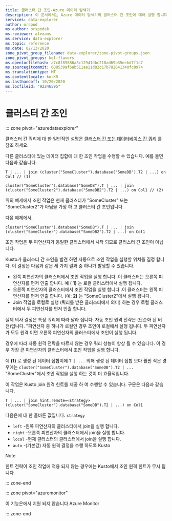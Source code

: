 ```yaml
---
title: 클러스터 간 조인-Azure 데이터 탐색기
description: 이 문서에서는 Azure 데이터 탐색기의 클러스터 간 조인에 대해 설명 합니다.
services: data-explorer
author: orspod
ms.author: orspodek
ms.reviewer: alexans
ms.service: data-explorer
ms.topic: reference
ms.date: 02/13/2020
zone_pivot_group_filename: data-explorer/zone-pivot-groups.json
zone_pivot_groups: kql-flavors
ms.openlocfilehash: a7c8f89886a8c12941dbc218ad69b35eebd7f1c7
ms.sourcegitcommit: 608539af6ab511aa11d82c17b782641340fc8974
ms.translationtype: MT
ms.contentlocale: ko-KR
ms.lasthandoff: 10/20/2020
ms.locfileid: "92246595"
---
```

# <a name="cross-cluster-join"></a>클러스터 간 조인

::: zone pivot="azuredataexplorer"

클러스터 간 쿼리에 대 한 일반적인 설명은 [클러스터 간 또는 데이터베이스 간 쿼리](cross-cluster-or-database-queries.md) 를 참조 하세요.

다른 클러스터에 있는 데이터 집합에 대 한 조인 작업을 수행할 수 있습니다. 예를 들면 다음과 같습니다.

```kusto
T | ... | join (cluster("SomeCluster").database("SomeDB").T2 | ...) on Col1 // (1)

cluster("SomeCluster").database("SomeDB").T | ... | join (cluster("SomeCluster2").database("SomeDB2").T2 | ...) on Col1 // (2)
```

위의 예제에서 조인 작업은 현재 클러스터가 "SomeCluster" 또는 "SomeCluster2"가 아님을 가정 하 고 클러스터 간 조인입니다.

다음 예제에서,

```kusto
cluster("SomeCluster").database("SomeDB").T | ... | join (cluster("SomeCluster").database("SomeDB2").T2 | ...) on Col1 
```

조인 작업은 두 피연산자가 동일한 클러스터에서 시작 되므로 클러스터 간 조인이 아닙니다.

Kusto가 클러스터 간 조인을 발견 하면 자동으로 조인 작업을 실행할 위치를 결정 합니다. 이 결정은 다음과 같은 세 가지 결과 중 하나가 발생할 수 있습니다.

* 왼쪽 피연산자의 클러스터에서 조인 작업을 실행 합니다 .이 클러스터는 오른쪽 피연산자를 먼저 인출 합니다. 예 ( **1)** 는 로컬 클러스터에서 실행 됩니다.
* 오른쪽 피연산자의 클러스터에서 조인 작업을 실행 합니다 .이 클러스터는 왼쪽 피연산자를 먼저 인출 합니다. (예: **2)** 는 "SomeCluster2"에서 실행 됩니다.
* Join 작업을 로컬로 실행 (쿼리를 받은 클러스터에서 의미) 하는 경우 로컬 클러스터에서 두 피연산자를 먼저 인출 합니다.

실제 의사 결정은 특정 쿼리에 따라 달라 집니다. 자동 조인 원격 전략은 (단순화 된 버전)입니다. "피연산자 중 하나가 로컬인 경우 조인이 로컬에서 실행 됩니다. 두 피연산자가 모두 원격 이면 오른쪽 피연산자의 클러스터에서 조인이 실행 됩니다.

경우에 따라 자동 원격 전략을 따르지 않는 경우 쿼리 성능이 향상 될 수 있습니다. 이 경우 가장 큰 피연산자의 클러스터에서 조인 작업을 실행 합니다.

예 **(1)** 로 생성 된 데이터 집합이에 `T | ...` 의해 생성 된 데이터 집합 보다 훨씬 작은 경우에는 `cluster("SomeCluster").database("SomeDB").T2 | ...` "SomeCluster"에서 조인 작업을 실행 하는 것이 더 효율적입니다.

이 작업은 Kusto join 원격 힌트를 제공 하 여 수행할 수 있습니다. 구문은 다음과 같습니다.

```kusto
T | ... | join hint.remote=<strategy> (cluster("SomeCluster").database("SomeDB").T2 | ...) on Col1
```

다음은에 대 한 올바른 값입니다. `strategy`
* `left` -왼쪽 피연산자의 클러스터에서 join을 실행 합니다. 
* `right` -오른쪽 피연산자의 클러스터에서 join을 실행 합니다.
* `local` -현재 클러스터의 클러스터에서 join을 실행 합니다.
* `auto` -(기본값) 자동 원격 결정을 수행 하도록 Kusto

> [!Note]
> 힌트 전략이 조인 작업에 적용 되지 않는 경우에는 Kusto에서 조인 원격 힌트가 무시 됩니다.

::: zone-end

::: zone pivot="azuremonitor"

이 기능은에서 지원 되지 않습니다 Azure Monitor

::: zone-end
